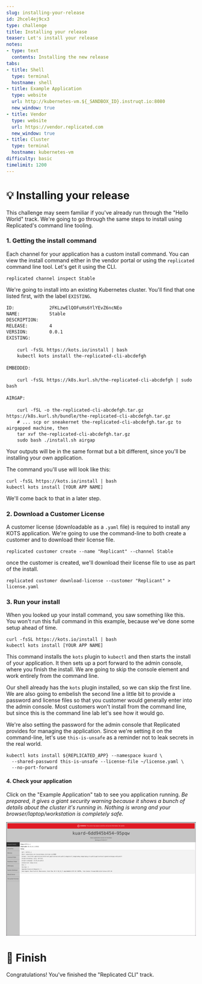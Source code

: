 ```yaml
---
slug: installing-your-release
id: 2hcel4ej9cx3
type: challenge
title: Installing your release
teaser: Let's install your release
notes:
- type: text
  contents: Installing the new release
tabs:
- title: Shell
  type: terminal
  hostname: shell
- title: Example Application
  type: website
  url: http://kubernetes-vm.${_SANDBOX_ID}.instruqt.io:8080
  new_window: true
- title: Vendor
  type: website
  url: https://vendor.replicated.com
  new_window: true
- title: Cluster
  type: terminal
  hostname: kubernetes-vm
difficulty: basic
timelimit: 1200
---
```


💡 Installing your release
==========================

This challenge may seem familiar if you've already run through
the "Hello World" track.  We're going to go through the same
steps to install using Replicated's command line tooling.

### 1. Getting the install command

Each channel for  your application has a custom install command.
You can view the install command either in the vendor portal or
using the `replicated` command line tool. Let's get it using the
CLI.

```
replicated channel inspect Stable
```

We're going to install into an existing Kubernetes cluster.
You'll find that one listed first, with the label `EXISTING`.


```
ID:             2FKLzwElQOFuHs6YlYEvZ6ncNEo
NAME:           Stable
DESCRIPTION:
RELEASE:        4
VERSION:        0.0.1
EXISTING:

    curl -fsSL https://kots.io/install | bash
    kubectl kots install the-replicated-cli-abcdefgh

EMBEDDED:

    curl -fsSL https://k8s.kurl.sh/the-replicated-cli-abcdefgh | sudo bash

AIRGAP:

    curl -fSL -o the-replicated-cli-abcdefgh.tar.gz https://k8s.kurl.sh/bundle/the-replicated-cli-abcdefgh.tar.gz
    # ... scp or sneakernet the-replicated-cli-abcdefgh.tar.gz to airgapped machine, then
    tar xvf the-replicated-cli-abcdefgh.tar.gz
    sudo bash ./install.sh airgap
```

Your outputs will be in the same format but a bit different, since you'll
be installing your own application.

The command you'll use will look like this:

```
curl -fsSL https://kots.io/install | bash
kubectl kots install [YOUR APP NAME]
```

We'll come back to that in a later step.

### 2. Download a Customer License

A customer license (downloadable as a `.yaml` file) is required
to install any KOTS application. We're going to use the command-line
to both create a customer and to download their license file.

```
replicated customer create --name "Replicant" --channel Stable
```

once the customer is created, we'll download their license file to use
as part of the install.

```
replicated customer download-license --customer "Replicant" > license.yaml
```

### 3. Run your install

When you looked up your install command, you saw something
like this. You won't run this full command in this example,
because we've done some setup ahead of time.

```
curl -fsSL https://kots.io/install | bash
kubectl kots install [YOUR APP NAME]
```

This command installs the `kots` plugin to `kubectl` and then
starts the install of your application. It then sets up a port
forward to the admin console, where you finish the install. We
are going to skip the console element and work entirely from
the command line.

Our shell already has the `kots` plugin installed, so we can
skip the first line. We are also going to embelish the second
line a little bit to provide a password and license files so
that you customer would generally enter into the admin console.
Most customers won't install from the command line, but since
this is the command line lab let's see how it would go.

We're also setting the password for the admin console that
Replicated provides for managing the application. Since we're
setting it on the command-line, let's use `this-is-unsafe` as
a reminder not to leak secrets in the real world.

```
kubectl kots install ${REPLICATED_APP} --namespace kuard \
  --shared-password this-is-unsafe --license-file ~/license.yaml \
  --no-port-forward
```

#### 4. Check your application

Click on the "Example Application" tab to see you application running.
_Be prepared, it gives a giant security warning because it shows a bunch
of details about the cluster it's running in. Nothing is wrong and your
browser/laptop/workstation is completely safe._

![Application Homepage](../assets/kuard-homepage.png)


🏁 Finish
=========

Congratulations! You've finished the "Replicated CLI" track.
